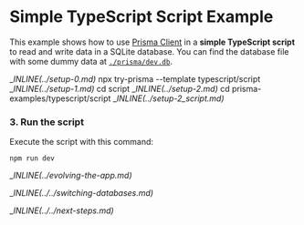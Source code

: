 # Simple TypeScript Script Example

This example shows how to use [Prisma Client](https://www.prisma.io/docs/reference/tools-and-interfaces/prisma-client) in a **simple TypeScript script** to read and write data in a SQLite database. You can find the database file with some dummy data at [`./prisma/dev.db`](./prisma/dev.db).

__INLINE(../_setup-0.md)__
npx try-prisma --template typescript/script
__INLINE(../_setup-1.md)__
cd script
__INLINE(../_setup-2.md)__
cd prisma-examples/typescript/script
__INLINE(../_setup-2_script.md)__

### 3. Run the script

Execute the script with this command: 

```
npm run dev
```

__INLINE(../_evolving-the-app.md)__

__INLINE(../../_switching-databases.md)__

__INLINE(../../_next-steps.md)__